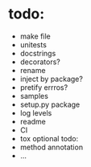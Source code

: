 # todo:
 - make file
 - unitests
 - docstrings
 - decorators?
 - rename
 - inject by package?
 - pretify errros?
 - samples
 - setup.py package
 - log levels
 - readme
 - CI
 - tox
 optional todo:
 - method annotation
 - ...
